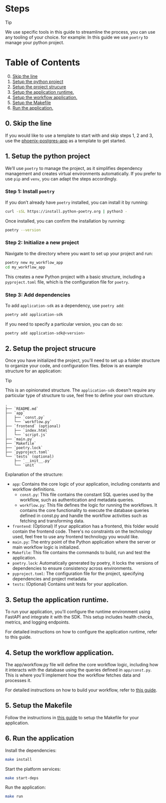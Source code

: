 # Steps

> [!TIP]
> We use specific tools in this guide to streamline the process, you can use any tooling of your choice. for example: In this guide we use `poetry` to manage your python project.


# Table of Contents
0. [Skip the line](#0-skip-the-line)
1. [Setup the python project](#1-setup-the-python-project)
2. [Setup the project strucure](#2-setup-the-project-strucure)
3. [Setup the application runtime.](#3-setup-the-application-runtime)
4. [Setup the workflow application.](#4-setup-the-workflow-application)
5. [Setup the Makefile](#5-setup-the-makefile)
6. [Run the application.](#6-run-the-application)


## 0. Skip the line

If you would like to use a template to start with and skip steps 1, 2 and 3, use the [phoenix-postgres-app](https://github.com/atlanhq/phoenix-postgres-app) as a template to get started.


## 1. Setup the python project
We’ll use `poetry` to manage the project, as it simplifies dependency management and creates virtual environments automatically. If you prefer to use `pip` and `venv`, you can adapt the steps accordingly.

### Step 1: Install `poetry`
If you don’t already have `poetry` installed, you can install it by running:

```bash
curl -sSL https://install.python-poetry.org | python3 -
```

Once installed, you can confirm the installation by running:

```bash
poetry --version
```

### Step 2: Initialize a new project
Navigate to the directory where you want to set up your project and run:

```bash
poetry new my_workflow_app
cd my_workflow_app
```

This creates a new Python project with a basic structure, including a `pyproject.toml` file, which is the configuration file for `poetry`.

### Step 3: Add dependencies
To add `application-sdk` as a dependency, use `poetry add`:

```bash
poetry add application-sdk
```

If you need to specify a particular version, you can do so:

```bash
poetry add application-sdk@<version>
```

## 2. Setup the project strucure

Once you have initialized the project, you’ll need to set up a folder structure to organize your code, and configuration files. Below is an example structure for an application:

> [!TIP]
> This is an opinionated structure. The `application-sdk` doesn't require any particular type of structure to use, feel free to define your own structure.

```
.
├── `README.md`
├── `app`
│   ├── `const.py`
│   └── `workflow.py`
├── `frontend` (optional)
│   ├── `index.html`
│   └── `script.js`
├── `main.py`
├── `Makefile`
├── `poetry.lock`
├── `pyproject.toml`
└── `tests` (optional)
    ├── `__init__.py`
    └── `unit`
```

Explanation of the structure:

 - `app`: Contains the core logic of your application, including constants and workflow definitions.
   - `const.py`: This file contains the constant SQL queries used by the workflow, such as authentication and metadata queries.
   - `workflow.py`: This file defines the logic for running the workflows. It contains the core functionality to execute the database queries defined in const.py and handle the workflow activities such as fetching and transforming data.
 - `frontend`: (Optional) If your application has a frontend, this folder would contain the frontend code. There's no constraints on the technology used, feel free to use any frontend technology you would like.
 - `main.py`: The entry point of the Python application where the server or main workflow logic is initialized.
 - `Makefile`: This file contains the commands to build, run and test the application.
 - `poetry.lock`: Automatically generated by poetry, it locks the versions of dependencies to ensure consistency across environments.
 - `pyproject.toml`: The configuration file for the project, specifying dependencies and project metadata.
 - `tests`: (Optional) Contains unit tests for your application.

## 3. Setup the application runtime.

To run your application, you'll configure the runtime environment using FastAPI and integrate it with the SDK. This setup includes health checks, metrics, and logging endpoints.

For detailed instructions on how to configure the application runtime, refer to this guide.

## 4. Setup the workflow application.

The app/workflow.py file will define the core workflow logic, including how it interacts with the database using the queries defined in `app/const.py`. This is where you’ll implement how the workflow fetches data and processes it.

For detailed instructions on how to build your workflow, refer to [this guide](./SQL_APPLICATION_GUIDE.md).

## 5. Setup the Makefile

Follow the instructions in [this guide](https://github.com/atlanhq/phoenix-atlan-cli/blob/main/docs/ARCHITECTURE.md#paas-atlan-cli---makefile-integration-and-project-setup-guide) to setup the Makefile for your application.

## 6. Run the application

Install the dependencies:
```bash
make install
```

Start the platform services:
```bash
make start-deps
```

Run the application:

```bash
make run
```